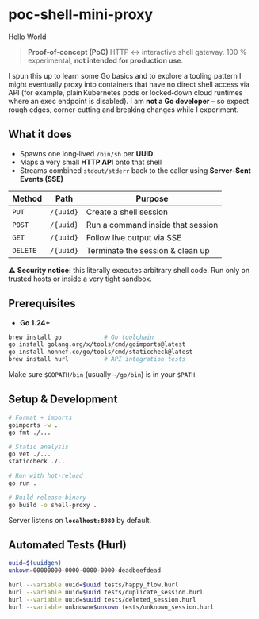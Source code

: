 # poc-shell-mini-proxy

Hello World

> **Proof‑of‑concept (PoC)** HTTP ↔ interactive shell gateway. 100 % experimental, **not intended for production use**.

I spun this up to learn some Go basics and to explore a tooling pattern I might eventually proxy into containers that have no direct shell access via API (for example, plain Kubernetes pods or locked‑down cloud runtimes where an exec endpoint is disabled). I am **not a Go developer** – so expect rough edges, corner‑cutting and breaking changes while I experiment.

## What it does

- Spawns one long‑lived `/bin/sh` per **UUID**
- Maps a very small **HTTP API** onto that shell
- Streams combined `stdout/stderr` back to the caller using **Server‑Sent Events (SSE)**

| Method   | Path      | Purpose                           |
| -------- | --------- | --------------------------------- |
| `PUT`    | `/{uuid}` | Create a shell session            |
| `POST`   | `/{uuid}` | Run a command inside that session |
| `GET`    | `/{uuid}` | Follow live output via SSE        |
| `DELETE` | `/{uuid}` | Terminate the session & clean up  |

⚠️ **Security notice:** this literally executes arbitrary shell code. Run only on trusted hosts or inside a very tight sandbox.

## Prerequisites

- **Go 1.24+**

```bash
brew install go            # Go toolchain
go install golang.org/x/tools/cmd/goimports@latest
go install honnef.co/go/tools/cmd/staticcheck@latest
brew install hurl          # API integration tests
```

Make sure `$GOPATH/bin` (usually `~/go/bin`) is in your `$PATH`.

## Setup & Development

```bash
# Format + imports
goimports -w .
go fmt ./...

# Static analysis
go vet ./...
staticcheck ./...

# Run with hot-reload
go run .

# Build release binary
go build -o shell-proxy .
```

Server listens on **`localhost:8080`** by default.

## Automated Tests (Hurl)

```bash
uuid=$(uuidgen)
unkown=00000000-0000-0000-0000-deadbeefdead

hurl --variable uuid=$uuid tests/happy_flow.hurl
hurl --variable uuid=$uuid tests/duplicate_session.hurl
hurl --variable uuid=$uuid tests/deleted_session.hurl
hurl --variable unknown=$unkown tests/unknown_session.hurl
```
